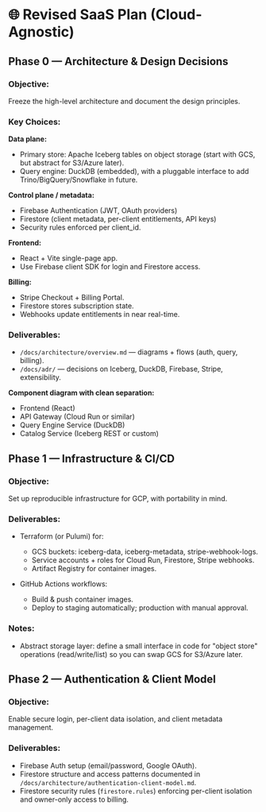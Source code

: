 # 🌐 Revised SaaS Plan (Cloud-Agnostic)

## Phase 0 — Architecture & Design Decisions

### Objective:
Freeze the high-level architecture and document the design principles.

### Key Choices:

**Data plane:**

- Primary store: Apache Iceberg tables on object storage (start with GCS, but abstract for S3/Azure later).
- Query engine: DuckDB (embedded), with a pluggable interface to add Trino/BigQuery/Snowflake in future.

**Control plane / metadata:**

- Firebase Authentication (JWT, OAuth providers)
- Firestore (client metadata, per-client entitlements, API keys)
- Security rules enforced per client_id.

**Frontend:**

- React + Vite single-page app.
- Use Firebase client SDK for login and Firestore access.

**Billing:**

- Stripe Checkout + Billing Portal.
- Firestore stores subscription state.
- Webhooks update entitlements in near real-time.

### Deliverables:

- `/docs/architecture/overview.md` — diagrams + flows (auth, query, billing).
- `/docs/adr/` — decisions on Iceberg, DuckDB, Firebase, Stripe, extensibility.

**Component diagram with clean separation:**

- Frontend (React)
- API Gateway (Cloud Run or similar)
- Query Engine Service (DuckDB)
- Catalog Service (Iceberg REST or custom)

## Phase 1 — Infrastructure & CI/CD

### Objective:
Set up reproducible infrastructure for GCP, with portability in mind.

### Deliverables:

- Terraform (or Pulumi) for:
  - GCS buckets: iceberg-data, iceberg-metadata, stripe-webhook-logs.
  - Service accounts + roles for Cloud Run, Firestore, Stripe webhooks.
  - Artifact Registry for container images.

- GitHub Actions workflows:
  - Build & push container images.
  - Deploy to staging automatically; production with manual approval.

### Notes:

- Abstract storage layer: define a small interface in code for "object store" operations (read/write/list) so you can swap GCS for S3/Azure later.

## Phase 2 — Authentication & Client Model

### Objective:
Enable secure login, per-client data isolation, and client metadata management.

### Deliverables:

- Firebase Auth setup (email/password, Google OAuth).
- Firestore structure and access patterns documented in `/docs/architecture/authentication-client-model.md`.
- Firestore security rules (`firestore.rules`) enforcing per-client isolation and owner-only access to billing.

